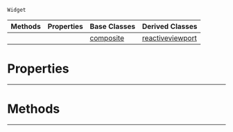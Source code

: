  `Widget`

|Methods|Properties|Base Classes|Derived Classes|
|---|---|---|---|
| | |[composite](composite.md)|[reactiveviewport](reactiveviewport.md)|


 #  Properties


---  
 #  Methods


---  
 

 